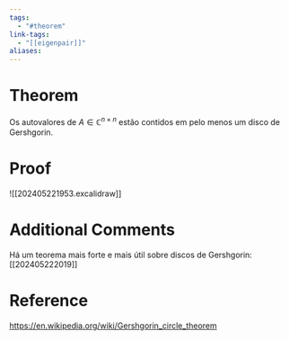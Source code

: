 ```yaml
---
tags:
  - "#theorem"
link-tags:
  - "[[eigenpair]]"
aliases:
---
```

# Theorem
Os autovalores de  $A \in \mathbb{C}^{n \times n}$ estão contidos em pelo menos um disco de Gershgorin.

# Proof
![[202405221953.excalidraw]]

# Additional Comments
Há um teorema mais forte e mais útil sobre discos de Gershgorin: [[202405222019]]

# Reference 
https://en.wikipedia.org/wiki/Gershgorin_circle_theorem





